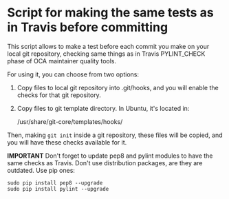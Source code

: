 Script for making the same tests as in Travis before committing
===============================================================

This script allows to make a test before each commit you make on your local
git repository, checking same things as in Travis PYLINT_CHECK phase of
OCA maintainer quality tools.

For using it, you can choose from two options:

1. Copy files to local git repository into .git/hooks, and you will enable the
   checks for that git repository.

2. Copy files to git template directory. In Ubuntu, it's located in:

   /usr/share/git-core/templates/hooks/

Then, making `git init` inside a git repository, these files will be copied,
and you will have these checks available for it.

**IMPORTANT** Don't forget to update pep8 and pylint modules to have the same
checks as Travis. Don't use distribution packages, are they are outdated. Use
pip ones:
```
sudo pip install pep8 --upgrade
sudo pip install pylint --upgrade
```

